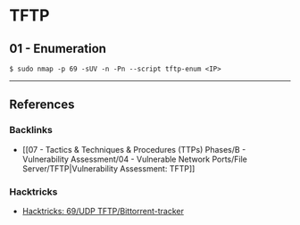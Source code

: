 # TFTP

## 01 - Enumeration

```
$ sudo nmap -p 69 -sUV -n -Pn --script tftp-enum <IP>
```

---
## References

### Backlinks

- [[07 - Tactics & Techniques & Procedures (TTPs) Phases/B - Vulnerability Assessment/04 - Vulnerable Network Ports/File Server/TFTP|Vulnerability Assessment: TFTP]]

### Hacktricks

- [Hacktricks: 69/UDP TFTP/Bittorrent-tracker](https://book.hacktricks.wiki/en/pentesting/69-udp-tftp.html)